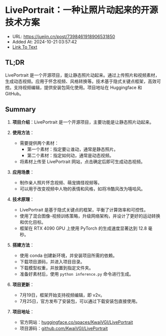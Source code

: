 # LivePortrait：一种让照片动起来的开源技术方案
- URL: https://juejin.cn/post/7398461918906531850
- Added At: 2024-10-21 03:57:42
- [Link To Text](2024-10-21-liveportrait：一种让照片动起来的开源技术方案_raw.md)

## TL;DR
LivePortrait 是一个开源项目，能让静态照片动起来。通过上传照片和视频素材，生成动态视频。应用于怀念视频、风格转换等。技术基于隐式关键点框架，高效可控。支持视频编辑，提供安装包简化使用。项目地址在 Huggingface 和 GitHub。

## Summary
1. **项目介绍**：LivePortrait 是一个开源项目，主要功能是让静态照片动起来。

2. **使用方法**：
   - 需要提供两个素材：
     - 第一个素材：指定要让谁动，通常是静态照片。
     - 第二个素材：指定如何动，通常是动态视频。
   - 将素材上传至 LivePortrait 网站，点击确定后即可生成动态视频。

3. **应用场景**：
   - 制作亲人照片怀念视频、萌宠搞怪视频等。
   - 可以用于改变视频中人物的表情和风格，如将冷酷风改为嘻哈风。

4. **技术原理**：
   - LivePortrait 是基于隐式关键点的框架，平衡了计算效率和可控性。
   - 使用了混合图像-视频训练策略，升级网络架构，并设计了更好的运动转换和优化目标。
   - 框架在 RTX 4090 GPU 上使用 PyTorch 的生成速度显著达到 12.8 毫秒。

5. **搭建方法**：
   - 使用 conda 创建新环境，并安装项目所需的依赖。
   - 下载项目源码，并进入项目目录。
   - 下载模型权重，并放置到指定文件夹。
   - 准备好素材后，使用 `python inference.py` 命令进行生成。

6. **项目更新**：
   - 7月19日，框架开始支持视频编辑，即 v2v。
   - 7月25日，官方发布了安装包，可以通过下载安装包直接使用。

7. **项目地址**：
   - 官方网站：[huggingface.co/spaces/KwaiVGI/LivePortrait](https://huggingface.co/spaces/KwaiVGI/LivePortrait)
   - 项目源码：[github.com/KwaiVGI/LivePortrait](https://github.com/KwaiVGI/LivePortrait)
